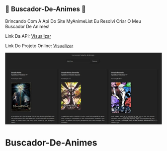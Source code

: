 ## 🔵 Buscador-De-Animes 🔵
Brincando Com A Api Do Site MyAnimeList Eu Resolvi Criar O Meu Buscador De Animes!

Link Da API: [Visualizar](https://luc4rio.herokuapp.com)

Link Do Projeto Online: [Visualizar](https://lucasss-mods-animes.tk)

![lucasss-mods-animes](https://github.com/LucasssMODS/Buscador-De-Anime/blob/main/lucasss-mods-animes.png)
# Buscador-De-Animes
